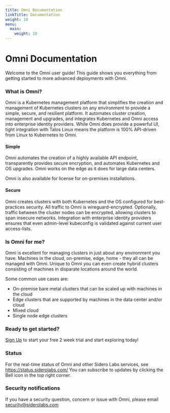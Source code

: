 ```yaml
---
title: Omni Documentation
linkTitle: Documentation
weight: 10
menu:
  main:
    weight: 10
---
```


# Omni Documentation

Welcome to the Omni user guide! This guide shows you everything from getting started to more advanced deployments with Omni.

### What is Omni?

Omni is a Kubernetes management platform that simplifies the creation and management of Kubernetes clusters on any environment to provide a simple, secure, and resilient platform. It automates cluster creation, management and upgrades, and integrates Kubernetes and Omni access into enterprise identity providers. While Omni does provide a powerful UI, tight integration with Talos Linux means the platform is 100% API-driven from Linux to Kubernetes to Omni.

#### Simple

Omni automates the creation of a highly available API endpoint, transparently provides secure encryption, and automates Kubernetes and OS upgrades. Omni works on the edge as it does for large data centers.

Omni is also available for license for on-premises installations.

#### Secure

Omni creates clusters with both Kubernetes and the OS configured for best-practices security. All traffic to Omni is wireguard-encrypted. Optionally, traffic between the cluster nodes can be encrypted, allowing clusters to span insecure networks. Integration with enterprise identity providers ensures that even admin-level kubeconfig is validated against current user access-lists.

### Is Omni for me?

Omni is excellent for managing clusters in just about any environment you have. Machines in the cloud, on-premise, edge, home - they all can be managed with Omni. Unique to Omni you can even create hybrid clusters consisting of machines in disparate locations around the world.

Some common use cases are:

* On-premise bare metal clusters that can be scaled up with machines in the cloud
* Edge clusters that are supported by machines in the data center and/or cloud
* Mixed cloud
* Single node edge clusters

### Ready to get started?

[Sign Up](https://signup.siderolabs.io/) to start your free 2 week trial and start exploring today!

### Status

For the real-time status of Omni and other Sidero Labs services, see https://status.siderolabs.com/ You can subscribe to updates by clicking the Bell icon in the top right corner.

### Security notifications

If you have a security question, concern or issue with Omni, please email security@siderolabs.com
